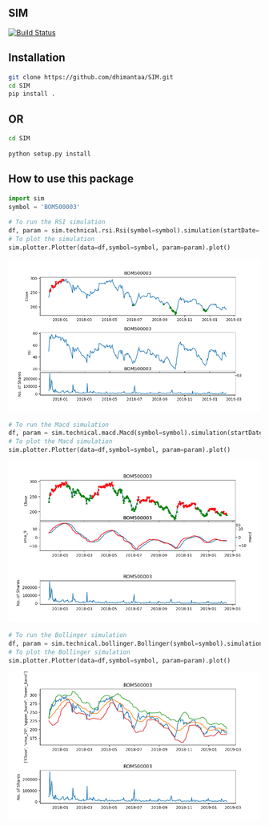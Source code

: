 SIM
--------

[![Build Status](https://travis-ci.com/dhimantaa/SIM.svg?branch=master)](https://travis-ci.com/dhimantaa/SIM)


Installation
--------
```bash
git clone https://github.com/dhimantaa/SIM.git
cd SIM
pip install .
```

OR
--------
```bash
cd SIM
```
```python
python setup.py install
```


How to use this package
----
```python
import sim
symbol = 'BOM500003'
```
```python
# To run the RSI simulation
df, param = sim.technical.rsi.Rsi(symbol=symbol).simulation(startDate='20171201', endDate='20190212')
# To plot the simulation
sim.plotter.Plotter(data=df,symbol=symbol, param=param).plot()
```
![alt text](https://raw.githubusercontent.com/dhimantaa/SIM/master/doc/rsi.png)
```python
# To run the Macd simulation
df, param = sim.technical.macd.Macd(symbol=symbol).simulation(startDate='20171201', endDate='20190215')
# To plot the Macd simulation
sim.plotter.Plotter(data=df,symbol=symbol, param=param).plot()
```
![alt text](https://raw.githubusercontent.com/dhimantaa/SIM/master/doc/macd.png)
```python
# To run the Bollinger simulation
df, param = sim.technical.bollinger.Bollinger(symbol=symbol).simulation(startDate='20171201', endDate='20190215')
# To plot the Bollinger simulation
sim.plotter.Plotter(data=df,symbol=symbol, param=param).plot()
```
![alt text](https://raw.githubusercontent.com/dhimantaa/SIM/master/doc/bollinger.png)
